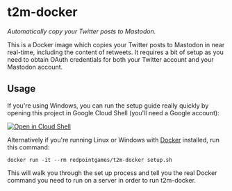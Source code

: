 # t2m-docker

_Automatically copy your Twitter posts to Mastodon._

This is a Docker image which copies your Twitter posts to Mastodon in near real-time, including the content of retweets. It requires a bit of setup as you need to obtain OAuth credentials for both your Twitter account and your Mastodon account.

## Usage

If you're using Windows, you can run the setup guide really quickly by opening this project in Google Cloud Shell (you'll need a Google account):

<a href="https://console.cloud.google.com/cloudshell/open?git_repo=https://github.com/RedpointGames/t2m-docker&page=editor&open_in_editor=README.md">
<img alt="Open in Cloud Shell" src ="http://gstatic.com/cloudssh/images/open-btn.png"></a>

Alternatively if you're running Linux or Windows with [Docker](https://www.docker.com/) installed, run this command:

```
docker run -it --rm redpointgames/t2m-docker setup.sh
```

This will walk you through the set up process and tell you the real Docker command you need to run on a server in order to run t2m-docker.


